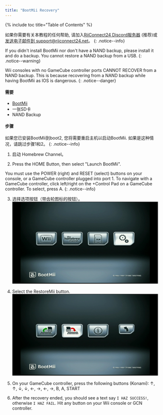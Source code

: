 ```yaml
---
title: "BootMii Recovery"
---
```


{% include toc title="Table of Contents" %}

如果你需要有关本教程的任何帮助, 请加入[RiiConnect24 Discord服务器](https://discord.gg/rc24) (推荐)或 [发送电子邮件到 support@riiconnect24.net](mailto:support@riiconnect24.net)。
{: .notice--info}

If you didn't install BootMii nor don't have a NAND backup, please install it and do a backup. You cannot restore a NAND backup from a USB.
{: .notice--warning}

Wii consoles with no GameCube controller ports CANNOT RECOVER from a NAND backup. This is because recovering from a NAND backup while having BootMii as IOS is dangerous.
{: .notice--danger}
#### 需要

-  [BootMii](https://wii.guide/bootmii)
-  一张SD卡
-  NAND Backup

#### 步骤

如果您已安装BootMii到boot2, 您将需要重启主机以启动BootMii. 如果是这种情况，请跳过步骤1和2。
{: .notice--info}

1. 启动 Homebrew Channel。

2. Press the HOME Button, then select "Launch BootMii".

You must use the POWER (right) and RESET (select) buttons on your console, or a GameCube controller plugged into port 1. To navigate with a GameCube controller, click left/right on the +Control Pad on a GameCube controller. To select, press A.
{: .notice--info}

3. 选择选项按钮（带齿轮图标的按钮）。 ![BootMii_Gears_Icon](/images/BootMii/BootMii_Gears_Icon.png)

4. Select the RestoreMii button. ![BootMii_Red_Arrow](/images/BootMii/BootMii_Red_Arrow.png)

5. On your GameCube controller, press the following buttons (Konami): ↑, ↑, ↓, ↓, ←, →, ←, →, B, A, START
6. After the recovery ended, you should see a text say `I HAZ SUCCESS!`, otherwise `I HAZ FAIL`. Hit any button on your Wii console or GCN controller.
